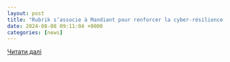 ```yaml
---
layout: post
title: "Rubrik s’associe à Mandiant pour renforcer la cyber-résilience et accélérer la réponse aux incidents - Global Security Mag Online"
date: 2024-08-08 09:11:04 +0000
categories: [news]
---
```


[Читати далі](https://www.globalsecuritymag.fr/rubrik-s-associe-a-mandiant-pour-renforcer-la-cyber-resilience-et-accelerer-la.html)
